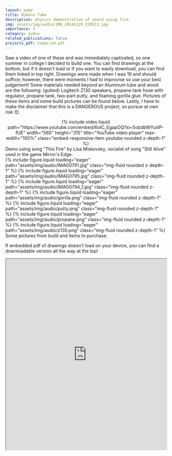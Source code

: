 ```yaml
---
layout: page
title: Rubens Tube
description: physics demonstration of sound using fire
img: assets/img/audio/IMG_20141129_220513.jpg
importance: 3
category: audio
related_publications: false
projects_pdf: Compiled.pdf
---
```


Saw a video of one of these and was immediately captivated, so one summer in college I decided to build one. You can find drawings at the bottom, but if it doesn't load or if you want to easily download, you can find them linked in top right. Drawings were made when I was 19 and should suffice; however, there were moments I had to improvise so use your best judgement! Some materials needed beyond an Aluminum tube and wood are the following: (gutted) Logitech Z130 speakers, propane tank hose with regulator, propane tank, two-part putty, and foaming gorilla glue. Pictures of these items and some build pictures can be found below. Lastly, I have to make the disclaimer that this is a DANGEROUS project, so pursue at own risk 😊.

<div  class="container-fluid" align="center" >
    {% include video.liquid path="https://www.youtube.com/embed/6oIC_EgapOQ?si=5obdbWYuiilP-PJE" width="560" height="315" title="YouTube video player" max-width="100%" class="embed-responsive-item youtube rounded z-depth-1" %}
</div>
<div class="caption">
    Demo using song "This Fire" by Lisa Miskovsky, vocalist of song "Still Alive" used in the game Mirror's Edge.
</div>


<script src="https://cdn.jsdelivr.net/npm/swiper@11/swiper-element-bundle.min.js"></script>

<swiper-container keyboard="true" navigation="true" pagination="true" pagination-clickable="true" pagination-dynamic-bullets="true" rewind="true">
    <swiper-slide>{% include figure.liquid loading="eager" path="assets/img/audio/IMAG0791.jpg" class="img-fluid rounded z-depth-1" %}</swiper-slide>
    <swiper-slide>{% include figure.liquid loading="eager" path="assets/img/audio/IMAG0795.jpg" class="img-fluid rounded z-depth-1" %}</swiper-slide>
    <swiper-slide>{% include figure.liquid loading="eager" path="assets/img/audio/IMAG0794_1.jpg" class="img-fluid rounded z-depth-1" %}</swiper-slide>
    <swiper-slide>{% include figure.liquid loading="eager" path="assets/img/audio/gorilla.png" class="img-fluid rounded z-depth-1" %}</swiper-slide>
    <swiper-slide>{% include figure.liquid loading="eager" path="assets/img/audio/putty.png" class="img-fluid rounded z-depth-1" %}</swiper-slide>
    <swiper-slide>{% include figure.liquid loading="eager" path="assets/img/audio/propane.png" class="img-fluid rounded z-depth-1" %}</swiper-slide>
    <swiper-slide>{% include figure.liquid loading="eager" path="assets/img/audio/z130.png" class="img-fluid rounded z-depth-1" %}</swiper-slide>
</swiper-container>
<div class="caption">
    Some pictures from build and items to purchase.
</div>

If embedded pdf of drawings doesn't load on your device, you can find a downloadable version all the way at the top!

<iframe class="pdf" 
                src= "https://docs.google.com/viewerng/viewer?url=https://tonyabdo.github.io/assets/pdf/Compiled.pdf&embedded=true"
            width="100%" height="600">
</iframe>
